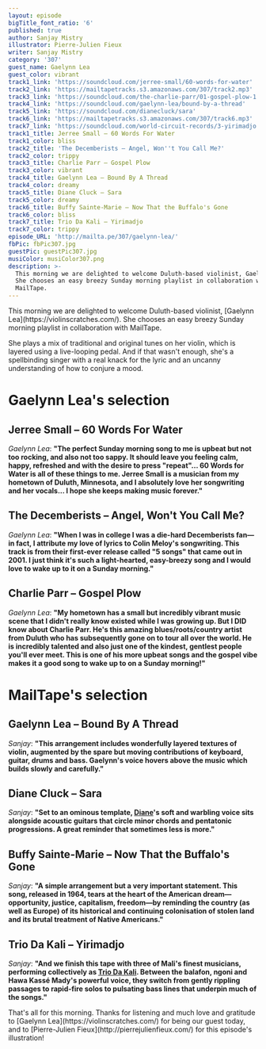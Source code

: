```yaml
---
layout: episode
bigTitle_font_ratio: '6'
published: true
author: Sanjay Mistry
illustrator: Pierre-Julien Fieux
writer: Sanjay Mistry
category: '307'
guest_name: Gaelynn Lea
guest_color: vibrant
track1_link: 'https://soundcloud.com/jerree-small/60-words-for-water'
track2_link: 'https://mailtapetracks.s3.amazonaws.com/307/track2.mp3'
track3_link: 'https://soundcloud.com/the-charlie-parr/01-gospel-plow-1'
track4_link: 'https://soundcloud.com/gaelynn-lea/bound-by-a-thread'
track5_link: 'https://soundcloud.com/dianecluck/sara'
track6_link: 'https://mailtapetracks.s3.amazonaws.com/307/track6.mp3'
track7_link: 'https://soundcloud.com/world-circuit-records/3-yirimadjo'
track1_title: Jerree Small – 60 Words For Water
track1_color: bliss
track2_title: 'The Decemberists – Angel, Won''t You Call Me?'
track2_color: trippy
track3_title: Charlie Parr – Gospel Plow
track3_color: vibrant
track4_title: Gaelynn Lea – Bound By A Thread
track4_color: dreamy
track5_title: Diane Cluck – Sara
track5_color: dreamy
track6_title: Buffy Sainte-Marie – Now That the Buffalo's Gone
track6_color: bliss
track7_title: Trio Da Kali – Yirimadjo
track7_color: trippy
episode_URL: 'http://mailta.pe/307/gaelynn-lea/'
fbPic: fbPic307.jpg
guestPic: guestPic307.jpg
musiColor: musiColor307.png
description: >-
  This morning we are delighted to welcome Duluth-based violinist, Gaelynn Lea.
  She chooses an easy breezy Sunday morning playlist in collaboration with
  MailTape.
---
```

<p id="introduction">This morning we are delighted to welcome Duluth-based violinist, [Gaelynn Lea](https://violinscratches.com/). She chooses an easy breezy Sunday morning playlist in collaboration with MailTape.</p>
<p>She plays a mix of traditional and original tunes on her violin, which is layered using a live-looping pedal. And if that wasn't enough, she's a spellbinding singer with a real knack for the lyric and an uncanny understanding of how to conjure a mood.</p>


# Gaelynn Lea's selection


## Jerree Small – 60 Words For Water
_Gaelynn Lea_: **"**The perfect Sunday morning song to me is upbeat but not too rocking, and also not too sappy. It should leave you feeling calm, happy, refreshed and with the desire to press "repeat"... 60 Words for Water is all of these things to me. Jerree Small is a musician from my hometown of Duluth, Minnesota, and I absolutely love her songwriting and her vocals... I hope she keeps making music forever.**"**

## The Decemberists – Angel, Won't You Call Me?
_Gaelynn Lea_: **"**When I was in college I was a die-hard Decemberists fan—in fact, I attribute my love of lyrics to Colin Meloy's songwriting. This track is from their first-ever release called "5 songs" that came out in 2001. I just think it's such a light-hearted, easy-breezy song and I would love to wake up to it on a Sunday morning.**"**

## Charlie Parr – Gospel Plow
_Gaelynn Lea_: **"**My hometown has a small but incredibly vibrant music scene that I didn't really know existed while I was growing up. But I DID know about Charlie Parr. He's this amazing blues/roots/country artist from Duluth who has subsequently gone on to tour all over the world.   He is incredibly talented and also just one of the kindest, gentlest people you'll ever meet. This is one of his more upbeat songs and the gospel vibe makes it a good song to wake up to on a Sunday morning!**"**


# MailTape's selection

## Gaelynn Lea – Bound By A Thread
_Sanjay_: **"**This arrangement includes wonderfully layered textures of violin, augmented by the spare but moving contributions of keyboard, guitar, drums and bass. Gaelynn's voice hovers above the music which builds slowly and carefully.**"**

## Diane Cluck – Sara
_Sanjay_: **"**Set to an ominous template, [Diane](http://dianecluck.info/)'s soft and warbling voice sits alongside acoustic guitars that circle minor chords and pentatonic progressions. A great reminder that sometimes less is more.**"**

## Buffy Sainte-Marie – Now That the Buffalo's Gone
_Sanjay_: **"**A simple arrangement but a very important statement. This song, released in 1964, tears at the heart of the American dream—opportunity, justice, capitalism, freedom—by reminding the country (as well as Europe) of its historical and continuing colonisation of stolen land and its brutal treatment of Native Americans.**"**

## Trio Da Kali – Yirimadjo
_Sanjay_: **"**And we finish this tape with three of Mali's finest musicians, performing collectively as [Trio Da Kali](http://www.triodakali-kronosquartet.com/). Between the  balafon, ngoni and Hawa Kassé Mady's powerful voice, they switch from gently rippling passages to rapid-fire solos to pulsating bass lines that underpin much of the songs.**"**

<p id="outroduction">That's all for this morning. Thanks for listening and much love and gratitude to [Gaelynn Lea](https://violinscratches.com/) for being our guest today, and to [Pierre-Julien Fieux](http://pierrejulienfieux.com/) for this episode's illustration!</p>
